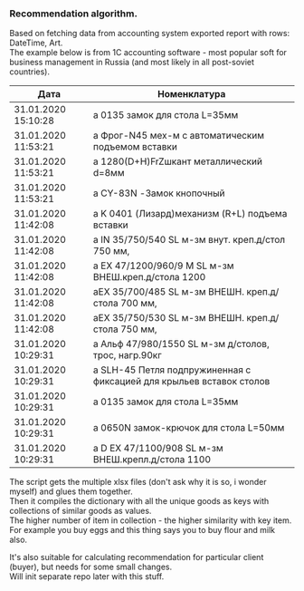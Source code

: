 
### Recommendation algorithm.
Based on fetching data from accounting system exported report with rows: DateTime, Art.  
The example below is from 1C accounting software - most popular soft for business management in Russia (and most likely in all post-soviet countries).

| Дата                | Номенклатура                                                         |
|---------------------|----------------------------------------------------------------------|
| 31.01.2020 15:10:28 | а 0135 замок для стола L=35мм                                        |
| 31.01.2020 11:53:21 | а Фрог-N45 мех-м с автоматическим подъемом вставки                   |
| 31.01.2020 11:53:21 | а 1280(D+H)FrZшкант металлический d=8мм                              |
| 31.01.2020 11:53:21 | а CY-83N -Замок кнопочный                                            |
| 31.01.2020 11:42:08 | а  K 0401 (Лизард)механизм (R+L) подъема вставки                     |
| 31.01.2020 11:42:08 | а IN 35/750/540  SL м-зм внут. креп.д/стол 750 мм,                   |
| 31.01.2020 11:42:08 | а EX 47/1200/960/9 М SL м-зм ВНЕШ.креп.д/стола 1200                  |
| 31.01.2020 11:42:08 | аЕХ 35/700/485 SL м-зм ВНЕШН. креп.д/стола 700 мм,                   |
| 31.01.2020 11:42:08 | аЕХ 35/750/530 SL м-зм ВНЕШН. креп.д/стола 750 мм,                   |
| 31.01.2020 10:29:31 | а Альф 47/980/1550 SL м-зм д/столов, трос, нагр.90кг                 |
| 31.01.2020 10:29:31 | а SLH-45 Петля подпружиненная с фиксацией для крыльев вставок столов |
| 31.01.2020 10:29:31 | а 0135 замок для стола L=35мм                                        |
| 31.01.2020 10:29:31 | а 0650N замок-крючок для стола L=50мм                                |
| 31.01.2020 10:29:31 | а D EX 47/1100/908 SL м-зм ВНЕШ.крепл.д/стола 1100                   |

The script gets the multiple xlsx files (don't ask why it is so, i wonder myself) and glues them together.  
Then it compiles the dictionary with all the unique goods as keys with collections of similar goods as values.  
The higher number of item in collection - the higher similarity with key item.  
For example you buy eggs and this thing says you to buy flour and milk also.

It's also suitable for calculating recommendation for particular client (buyer), but needs for some small changes.  
Will init separate repo later with this stuff.